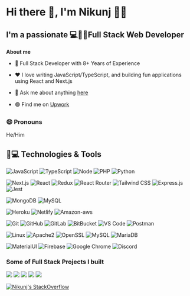 <h1>Hi there 👋, I'm Nikunj 🙋‍♂️</h1>
<h2>I'm a passionate 💻👨‍💻Full Stack Web Developer</h2>

**About me**

- 💼 Full Stack Developer with 8+ Years of Experience

- ❤️ I love writing JavaScript/TypeScript, and building fun applications using React and Next.js

- 💬 Ask me about anything [here](https://github.com/nikunjsardhara/nikunjsardhara/issues)

- 🟢 Find me on  [Upwork](https://www.upwork.com/freelancers/~01713afba27b85bf19)

### 😄 Pronouns
He/Him

## 🚀💻 Technologies & Tools

  ![JavaScript](https://img.shields.io/badge/-JavaScript-black?style=flat-square&logo=Javascript)
  ![TypeScript](https://img.shields.io/badge/-TypeScript-black?style=flat-square&logo=Typescript)
  ![Node](https://img.shields.io/badge/Node.js-black?style=flat-square&logo=node.js)
  ![PHP](https://img.shields.io/badge/-PHP-black?style=flat-square&logo=PHP)
  ![Python](https://img.shields.io/badge/-Python-black?style=flat-square&logo=Python)
  
  ![Next.js](https://img.shields.io/badge/-Next.js-black?style=flat-square&logo=next.js)
  ![React](https://img.shields.io/badge/-React-black?style=flat-square&logo=React)
  ![Redux](https://img.shields.io/badge/Redux-black?style=flat-square&logo=redux)
  ![React Router](https://img.shields.io/badge/react-router-black?style=flat-square&logo=react-router)
  ![Tailwind CSS](https://img.shields.io/badge/Tailwind_CSS-black?style=flat-square&logo=tailwind-css)
  ![Express.js](https://img.shields.io/badge/Express.js-black?style=flat-square)
  ![Jest](https://img.shields.io/badge/Jest-black?style=flat-square&logo=Jest)

  ![MongoDB](https://img.shields.io/badge/-Mongodb-black?style=flat-square&logo=MongoDB)
  ![MySQL](https://img.shields.io/badge/-mysql-black?style=flat-square&logo=MySQL)
  
  ![Heroku](https://img.shields.io/badge/-Heroku-black?style=flat-square&logo=Heroku)
  ![Netlify](https://img.shields.io/badge/-Netlify-black?style=flat-square&logo=Netlify)
  ![Amazon-aws](https://img.shields.io/badge/Amazon_AWS-black?style=flat-square&logo=Amazon-AWS)
  
  ![Git](https://img.shields.io/badge/-Git-black?style=flat-square&logo=git)
  ![GitHub](https://img.shields.io/badge/-GitHub-181717?style=flat-square&logo=github)
  ![GitLab](https://img.shields.io/badge/-GitLab-FCA121?style=flat-square&logo=gitlab)
  ![BitBucket](https://img.shields.io/badge/-BitBucket-darkblue?style=flat-square&logo=bitbucket)
  ![VS Code](https://img.shields.io/badge/-VS%20Code-007ACC?style=flat-square&logo=visual-studio-code)
  ![Postman](https://img.shields.io/badge/Postman-black?style=flat-square&logo=postman)
  
  ![Linux](https://img.shields.io/badge/Linux-black?style=flat-square&logo=linux)
  ![Apache2](https://img.shields.io/badge/Apache2-black?style=flat-square&logo=apache)
  ![OpenSSL](https://img.shields.io/badge/OpenSSL-black?style=flat-square&logo=openssl)
  ![MySQL](https://img.shields.io/badge/-MySQL-black?style=flat-square&logo=mysql)
  ![MariaDB](https://img.shields.io/badge/MariaDB-black?style=flat-square&logo=mariadb)

  ![MaterialUI](https://img.shields.io/badge/-MatrialUI-0081CB?style=flat-square&logo=material-UI)
  ![Firebase](https://img.shields.io/badge/Firebase-black?style=flat-square&logo=firebase)
  ![Google Chrome](https://img.shields.io/badge/Chrome-black?style=flat-square&logo=google-chrome)
  ![Discord](https://img.shields.io/badge/Discord-black?style=flat-square&logo=discord)
  

### Some of Full Stack Projects I built

[![](https://img.shields.io/badge/-🧬%20A1%20Garage%20Door%20Service-000)](https://a1-door-designer.herokuapp.com/)
[![](https://img.shields.io/badge/-📝%20InstaReady-000)](https://instaready.onrender.com/)
[![](https://img.shields.io/badge/-🛰%20StackPOP-000)](https://github.com/nikunjsardhara/stackpop)
[![](https://img.shields.io/badge/-🔬%20PatioCover.com-000)](http://patiocover.com/)
[![](https://img.shields.io/badge/-🦠%20Tripsso%20Social%20Network-000)](https://tripsso.keylogicinfotech.com/)

[![Nikunj's StackOverflow](https://github-readme-stackoverflow.vercel.app/?userID=2402682)](https://stackoverflow.com/users/2402682/nikunj-sardhara)
